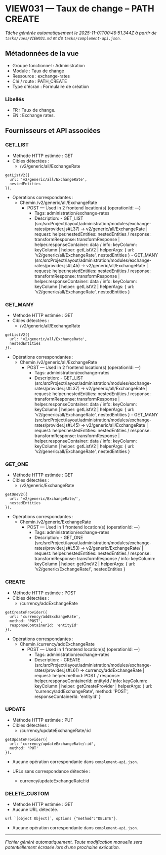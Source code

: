# VIEW031 — Taux de change – PATH CREATE

_Tâche générée automatiquement le 2025-11-01T00:49:51.344Z à partir de `tasks/vues/VIEW031.md` et de `tasks/complement-api.json`._

## Métadonnées de la vue

- Groupe fonctionnel : Administration
- Module : Taux de change
- Ressource : exchange-rates
- Clé / route : PATH_CREATE
- Type d'écran : Formulaire de création

### Libellés
- FR : Taux de change.
- EN : Exchange rates.

## Fournisseurs et API associées

### GET_LIST

- Méthode HTTP estimée : GET
- Cibles détectées :
  - /v2/generic/all/ExchangeRate

```text
getListV2({
  url: 'v2/generic/all/ExchangeRate',
  nestedEntities
}).
```

- Opérations correspondantes :
  - Chemin /v2/generic/all/ExchangeRate
    - POST — Used in 2 frontend location(s) (operationId: —)
      - Tags: administration/exchange-rates
      - Description: - GET_LIST (src/srcProject/layout/administration/modules/exchange-rates/provider.js#L37) -> v2/generic/all/ExchangeRate | request: helper.nestedEntities: nestedEntities / response: transformResponse: transformResponse | helper.responseContainer: data / info: keyColumn: keyColumn | helper: getListV2 | helperArgs: { url: 'v2/generic/all/ExchangeRate', nestedEntities } - GET_MANY (src/srcProject/layout/administration/modules/exchange-rates/provider.js#L45) -> v2/generic/all/ExchangeRate | request: helper.nestedEntities: nestedEntities / response: transformResponse: transformResponse | helper.responseContainer: data / info: keyColumn: keyColumn | helper: getListV2 | helperArgs: { url: 'v2/generic/all/ExchangeRate', nestedEntities }

### GET_MANY

- Méthode HTTP estimée : GET
- Cibles détectées :
  - /v2/generic/all/ExchangeRate

```text
getListV2({
  url: 'v2/generic/all/ExchangeRate',
  nestedEntities
}).
```

- Opérations correspondantes :
  - Chemin /v2/generic/all/ExchangeRate
    - POST — Used in 2 frontend location(s) (operationId: —)
      - Tags: administration/exchange-rates
      - Description: - GET_LIST (src/srcProject/layout/administration/modules/exchange-rates/provider.js#L37) -> v2/generic/all/ExchangeRate | request: helper.nestedEntities: nestedEntities / response: transformResponse: transformResponse | helper.responseContainer: data / info: keyColumn: keyColumn | helper: getListV2 | helperArgs: { url: 'v2/generic/all/ExchangeRate', nestedEntities } - GET_MANY (src/srcProject/layout/administration/modules/exchange-rates/provider.js#L45) -> v2/generic/all/ExchangeRate | request: helper.nestedEntities: nestedEntities / response: transformResponse: transformResponse | helper.responseContainer: data / info: keyColumn: keyColumn | helper: getListV2 | helperArgs: { url: 'v2/generic/all/ExchangeRate', nestedEntities }

### GET_ONE

- Méthode HTTP estimée : GET
- Cibles détectées :
  - /v2/generic/ExchangeRate

```text
getOneV2({
  url: 'v2/generic/ExchangeRate/',
  nestedEntities
}).
```

- Opérations correspondantes :
  - Chemin /v2/generic/ExchangeRate
    - POST — Used in 1 frontend location(s) (operationId: —)
      - Tags: administration/exchange-rates
      - Description: - GET_ONE (src/srcProject/layout/administration/modules/exchange-rates/provider.js#L53) -> v2/generic/ExchangeRate/ | request: helper.nestedEntities: nestedEntities / response: transformResponse: transformResponse / info: keyColumn: keyColumn | helper: getOneV2 | helperArgs: { url: 'v2/generic/ExchangeRate/', nestedEntities }

### CREATE

- Méthode HTTP estimée : POST
- Cibles détectées :
  - /currency/addExchangeRate

```text
getCreateProvider({
  url: 'currency/addExchangeRate',
  method: 'POST',
  responseContainerId: 'entityId'
}).
```

- Opérations correspondantes :
  - Chemin /currency/addExchangeRate
    - POST — Used in 1 frontend location(s) (operationId: —)
      - Tags: administration/exchange-rates
      - Description: - CREATE (src/srcProject/layout/administration/modules/exchange-rates/provider.js#L61) -> currency/addExchangeRate | request: helper.method: POST / response: helper.responseContainerId: entityId / info: keyColumn: keyColumn | helper: getCreateProvider | helperArgs: { url: 'currency/addExchangeRate', method: 'POST', responseContainerId: 'entityId' }

### UPDATE

- Méthode HTTP estimée : PUT
- Cibles détectées :
  - /currency/updateExchangeRate/:id

```text
getUpdateProvider({
  url: 'currency/updateExchangeRate/:id',
  method: 'PUT'
}).
```

- Aucune opération correspondante dans `complement-api.json`.

- URLs sans correspondance détectée :
  - currency/updateExchangeRate/:id

### DELETE_CUSTOM

- Méthode HTTP estimée : GET
- Aucune URL détectée.

```text
url `[object Object]`, options {"method":"DELETE"}.
```

- Aucune opération correspondante dans `complement-api.json`.

---

_Fichier généré automatiquement. Toute modification manuelle sera potentiellement écrasée lors d'une prochaine exécution._
